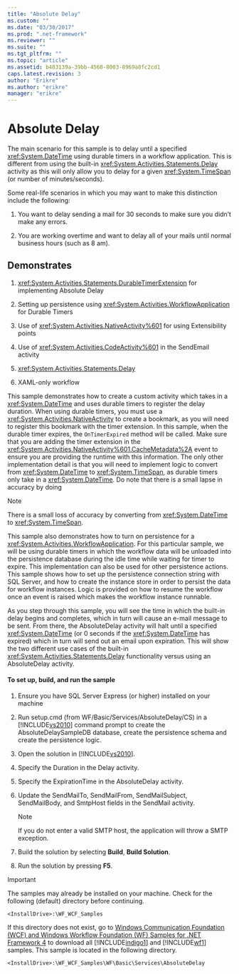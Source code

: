 ```yaml
---
title: "Absolute Delay"
ms.custom: ""
ms.date: "03/30/2017"
ms.prod: ".net-framework"
ms.reviewer: ""
ms.suite: ""
ms.tgt_pltfrm: ""
ms.topic: "article"
ms.assetid: b483139a-39bb-4560-8003-8969a8fc2cd1
caps.latest.revision: 3
author: "Erikre"
ms.author: "erikre"
manager: "erikre"
---
```

# Absolute Delay
The main scenario for this sample is to delay until a specified <xref:System.DateTime> using durable timers in a workflow application. This is different from using the built-in <xref:System.Activities.Statements.Delay> activity as this will only allow you to delay for a given <xref:System.TimeSpan> (or number of minutes/seconds).  
  
 Some real-life scenarios in which you may want to make this distinction include the following:  
  
1.  You want to delay sending a mail for 30 seconds to make sure you didn’t make any errors.  
  
2.  You are working overtime and want to delay all of your mails until normal business hours (such as 8 am).  
  
## Demonstrates  
  
1.  <xref:System.Activities.Statements.DurableTimerExtension> for implementing Absolute Delay  
  
2.  Setting up persistence using <xref:System.Activities.WorkflowApplication> for Durable Timers  
  
3.  Use of <xref:System.Activities.NativeActivity%601> for using Extensibility points  
  
4.  Use of <xref:System.Activities.CodeActivity%601> in the SendEmail activity  
  
5.  <xref:System.Activities.Statements.Delay>  
  
6.  XAML-only workflow  
  
 This sample demonstrates how to create a custom activity which takes in a <xref:System.DateTime> and uses durable timers to register the delay duration. When using durable timers, you must use a <xref:System.Activities.NativeActivity> to create a bookmark, as you will need to register this bookmark with the timer extension. In this sample, when the durable timer expires, the `OnTimerExpired` method will be called. Make sure that you are adding the timer extension in the <xref:System.Activities.NativeActivity%601.CacheMetadata%2A> event to ensure you are providing the runtime with this information. The only other implementation detail is that you will need to implement logic to convert from <xref:System.DateTime> to <xref:System.TimeSpan>, as durable timers only take in a <xref:System.DateTime>. Do note that there is a small lapse in accuracy by doing  
  
> [!NOTE]
>  There is a small loss of accuracy by converting from <xref:System.DateTime> to <xref:System.TimeSpan>.  
  
 This sample also demonstrates how to turn on persistence for a <xref:System.Activities.WorkflowApplication>. For this particular sample, we will be using durable timers in which the workflow data will be unloaded into the persistence database during the idle time while waiting for timer to expire. This implementation can also be used for other persistence actions. This sample shows how to set up the persistence connection string with SQL Server, and how to create the instance store in order to persist the data for workflow instances. Logic is provided on how to resume the workflow once an event is raised which makes the workflow instance runnable.  
  
 As you step through this sample, you will see the time in which the built-in delay begins and completes, which in turn will cause an e-mail message to be sent. From there, the AbsoluteDelay activity will halt until a specified <xref:System.DateTime> (or 0 seconds if the <xref:System.DateTime> has expired) which in turn will send out an email upon expiration. This will show the two different use cases of the built-in <xref:System.Activities.Statements.Delay> functionality versus using an AbsoluteDelay activity.  
  
#### To set up, build, and run the sample  
  
1.  Ensure you have SQL Server Express (or higher) installed on your machine  
  
2.  Run setup.cmd (from WF/Basic/Services/AbsoluteDelay/CS) in a [!INCLUDE[vs2010](../../../../includes/vs2010-md.md)] command prompt to create the AbsoluteDelaySampleDB database, create the persistence schema and create the persistence logic.  
  
3.  Open the solution in [!INCLUDE[vs2010](../../../../includes/vs2010-md.md)].  
  
4.  Specify the Duration in the Delay activity.  
  
5.  Specify the ExpirationTime in the AbsoluteDelay activity.  
  
6.  Update the SendMailTo, SendMailFrom, SendMailSubject, SendMailBody, and SmtpHost fields in the SendMail activity.  
  
    > [!NOTE]
    >  If you do not enter a valid SMTP host, the application will throw a SMTP exception.  
  
7.  Build the solution by selecting **Build**, **Build Solution**.  
  
8.  Run the solution by pressing **F5**.  
  
> [!IMPORTANT]
>  The samples may already be installed on your machine. Check for the following (default) directory before continuing.  
>   
>  `<InstallDrive>:\WF_WCF_Samples`  
>   
>  If this directory does not exist, go to [Windows Communication Foundation (WCF) and Windows Workflow Foundation (WF) Samples for .NET Framework 4](http://go.microsoft.com/fwlink/?LinkId=150780) to download all [!INCLUDE[indigo1](../../../../includes/indigo1-md.md)] and [!INCLUDE[wf1](../../../../includes/wf1-md.md)] samples. This sample is located in the following directory.  
>   
>  `<InstallDrive>:\WF_WCF_Samples\WF\Basic\Services\AbsoluteDelay`

